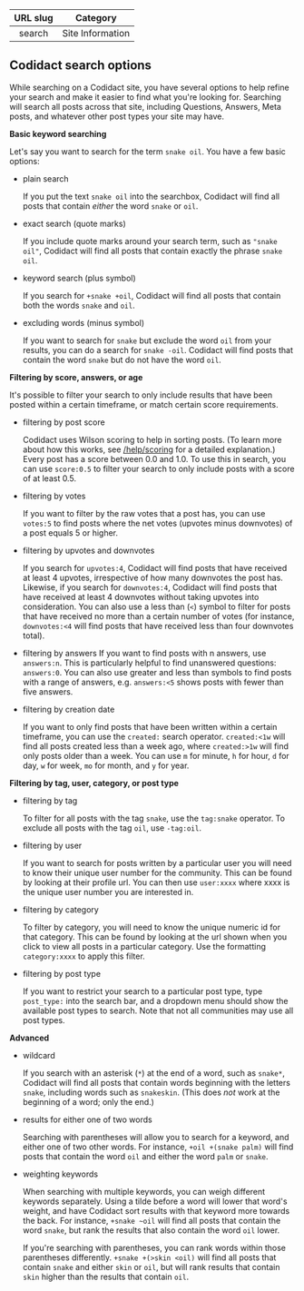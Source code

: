| URL slug | Category |
|:--------:|:--------:|
| search | Site Information |

## Codidact search options

While searching on a Codidact site, you have several options to help refine your search and make it easier to find what you're looking for. Searching will search all posts across that site, including Questions, Answers, Meta posts, and whatever other post types your site may have.

**Basic keyword searching**

Let's say you want to search for the term `snake oil`. You have a few basic options:

* plain search

  If you put the text `snake oil` into the searchbox, Codidact will find all posts that contain *either* the word `snake` or `oil`.

* exact search (quote marks)

  If you include quote marks around your search term, such as `"snake oil"`, Codidact will find all posts that contain exactly the phrase `snake oil`.

* keyword search (plus symbol)

  If you search for `+snake +oil`, Codidact will find all posts that contain both the words `snake` and `oil`.

* excluding words (minus symbol)

  If you want to search for `snake` but exclude the word `oil` from your results, you can do a search for `snake -oil`. Codidact will find posts that contain the word `snake` but do not have the word `oil`.

**Filtering by score, answers, or age**

It's possible to filter your search to only include results that have been posted within a certain timeframe, or match certain score requirements.

* filtering by post score

  Codidact uses Wilson scoring to help in sorting posts. (To learn more about how this works, see [/help/scoring](/help/scoring) for a detailed explanation.) Every post has a score between 0.0 and 1.0. To use this in search, you can use `score:0.5` to filter your search to only include posts with a score of at least 0.5.

* filtering by votes

  If you want to filter by the raw votes that a post has, you can use `votes:5` to find posts where the net votes (upvotes minus downvotes) of a post equals 5 or higher.

* filtering by upvotes and downvotes

  If you search for `upvotes:4`, Codidact will find posts that have received at least 4 upvotes, irrespective of how many downvotes the post has. Likewise, if you search for `downvotes:4`, Codidact will find posts that have received at least 4 downvotes without taking upvotes into consideration. You can also use a less than (`<`) symbol to filter for posts that have received no more than a certain number of votes (for instance, `downvotes:<4` will find posts that have received less than four downvotes total).

* filtering by answers
  If you want to find posts with n answers, use `answers:n`. This is particularly helpful to find unanswered questions: `answers:0`. You can also use greater and less than symbols to find posts with a range of answers, e.g. `answers:<5` shows posts with fewer than five answers. 

* filtering by creation date

  If you want to only find posts that have been written within a certain timeframe, you can use the `created:` search operator. `created:<1w` will find all posts created less than a week ago, where `created:>1w` will find only posts older than a week. You can use `m` for minute, `h` for hour, `d` for day, `w` for week, `mo` for month, and `y` for year. 
  
**Filtering by tag, user, category, or post type**

* filtering by tag

  To filter for all posts with the tag `snake`, use the `tag:snake` operator. To exclude all posts with the tag `oil`, use `-tag:oil`. 
  
* filtering by user

  If you want to search for posts written by a particular user you will need to know their unique user number for the community. This can be found by looking at their profile url. You can then use `user:xxxx` where xxxx is the unique user number you are interested in. 
  
* filtering by category
  
  To filter by category, you will need to know the unique numeric id for that category. This can be found by looking at the url shown when you click to view all posts in a particular category. Use the formatting `category:xxxx` to apply this filter. 
  
* filtering by post type
  
  If you want to restrict your search to a particular post type, type `post_type:` into the search bar, and a dropdown menu should show the available post types to search. Note that not all communities may use all post types. 

**Advanced**

* wildcard

  If you search with an asterisk (`*`) at the end of a word, such as `snake*`, Codidact will find all posts that contain words beginning with the letters `snake`, including words such as `snakeskin`. (This does *not* work at the beginning of a word; only the end.)

* results for either one of two words

  Searching with parentheses will allow you to search for a keyword, and either one of two other words. For instance, `+oil +(snake palm)` will find posts that contain the word `oil` and either the word `palm` or `snake`.

* weighting keywords

  When searching with multiple keywords, you can weigh different keywords separately. Using a tilde before a word will lower that word's weight, and have Codidact sort results with that keyword more towards the back. For instance, `+snake ~oil` will find all posts that contain the word `snake`, but rank the results that also contain the word `oil` lower.

  If you're searching with parentheses, you can rank words within those parentheses differently. `+snake +(>skin <oil)` will find all posts that contain `snake` and either `skin` or `oil`, but will rank results that contain `skin` higher than the results that contain `oil`.
